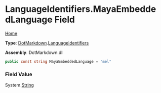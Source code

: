 # LanguageIdentifiers\.MayaEmbeddedLanguage Field

[Home](../../../README.md)

**Type**: [DotMarkdown](../../README.md)\.[LanguageIdentifiers](../README.md)

**Assembly**: DotMarkdown\.dll

```csharp
public const string MayaEmbeddedLanguage = "mel"
```

### Field Value

System\.[String](https://docs.microsoft.com/en-us/dotnet/api/system.string)
